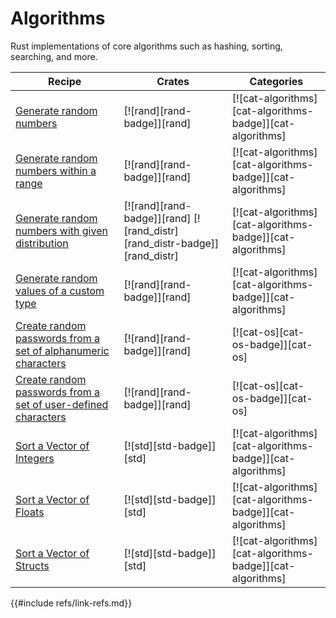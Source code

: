 # Algorithms

Rust implementations of core algorithms such as hashing, sorting, searching, and more.

| Recipe | Crates | Categories |
|--------|--------|------------|
| [Generate random numbers][ex-rand] | [![rand][rand-badge]][rand] | [![cat-algorithms][cat-algorithms-badge]][cat-algorithms] |
| [Generate random numbers within a range][ex-rand-range] | [![rand][rand-badge]][rand] | [![cat-algorithms][cat-algorithms-badge]][cat-algorithms] |
| [Generate random numbers with given distribution][ex-rand-dist] | [![rand][rand-badge]][rand]  [![rand_distr][rand_distr-badge]][rand_distr] | [![cat-algorithms][cat-algorithms-badge]][cat-algorithms] |
| [Generate random values of a custom type][ex-rand-custom] | [![rand][rand-badge]][rand] | [![cat-algorithms][cat-algorithms-badge]][cat-algorithms] |
| [Create random passwords from a set of alphanumeric characters][ex-rand-passwd] | [![rand][rand-badge]][rand] | [![cat-os][cat-os-badge]][cat-os] |
| [Create random passwords from a set of user-defined characters][ex-rand-choose] | [![rand][rand-badge]][rand] | [![cat-os][cat-os-badge]][cat-os] |
| [Sort a Vector of Integers][ex-sort-integers] | [![std][std-badge]][std] | [![cat-algorithms][cat-algorithms-badge]][cat-algorithms] |
| [Sort a Vector of Floats][ex-sort-floats] | [![std][std-badge]][std] | [![cat-algorithms][cat-algorithms-badge]][cat-algorithms] |
| [Sort a Vector of Structs][ex-sort-structs] | [![std][std-badge]][std] | [![cat-algorithms][cat-algorithms-badge]][cat-algorithms] |

[ex-rand]: algorithms/randomness.md#generate-random-numbers
[ex-rand-range]: algorithms/randomness.md#generate-random-numbers-within-a-range
[ex-rand-dist]: algorithms/randomness.md#generate-random-numbers-with-given-distribution
[ex-rand-custom]: algorithms/randomness.md#generate-random-values-of-a-custom-type
[ex-rand-passwd]: algorithms/randomness.md#create-random-passwords-from-a-set-of-alphanumeric-characters
[ex-rand-choose]: algorithms/randomness.md#create-random-passwords-from-a-set-of-user-defined-characters
[ex-sort-integers]: algorithms/sorting.md#sort-a-vector-of-integers
[ex-sort-floats]: algorithms/sorting.md#sort-a-vector-of-floats
[ex-sort-structs]: algorithms/sorting.md#sort-a-vector-of-structs
{{#include refs/link-refs.md}}

